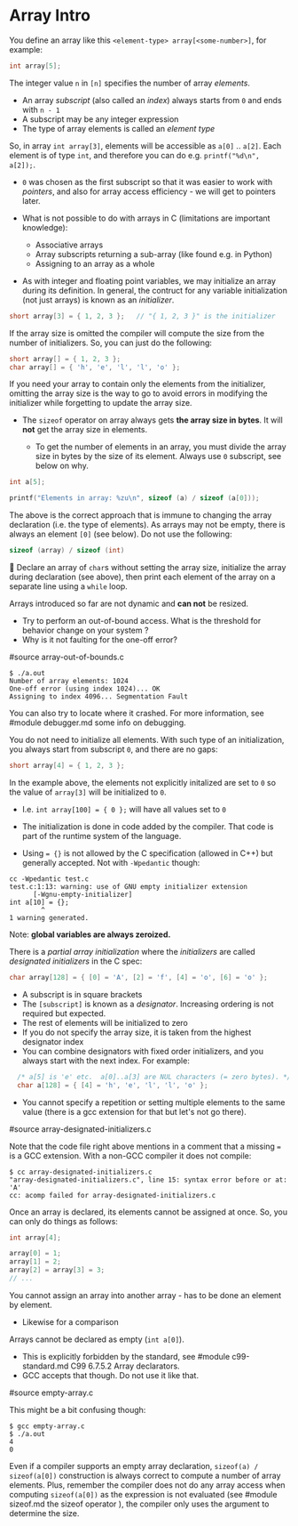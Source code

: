 # Array Intro

You define an array like this `<element-type> array[<some-number>]`, for
example:

```C
int array[5];
```

The integer value `n` in `[n]` specifies the number of array *elements*.

- An array *subscript* (also called an *index*) always starts from `0` and ends
  with `n - 1`
- A subscript may be any integer expression
- The type of array elements is called an *element type*

So, in array `int array[3]`, elements will be accessible as `a[0]` .. `a[2]`.
Each element is of type `int`, and therefore you can do e.g. `printf("%d\n",
a[2]);`.

- `0` was chosen as the first subscript so that it was easier to work with
  *pointers*, and also for array access efficiency - we will get to pointers
  later.

- What is not possible to do with arrays in C (limitations are important
  knowledge):

	- Associative arrays
	- Array subscripts returning a sub-array (like found e.g. in Python)
	- Assigning to an array as a whole

- As with integer and floating point variables, we may initialize an array
  during its definition.  In general, the contruct for any variable
  initialization (not just arrays) is known as an *initializer*.

```C
short array[3] = { 1, 2, 3 };	// "{ 1, 2, 3 }" is the initializer
```

If the array size is omitted the compiler will compute the size from the number
of initializers.  So, you can just do the following:

```C
short array[] = { 1, 2, 3 };
char array[] = { 'h', 'e', 'l', 'l', 'o' };
```

If you need your array to contain only the elements from the initializer,
omitting the array size is the way to go to avoid errors in modifying the
initializer while forgetting to update the array size.

- The `sizeof` operator on array always gets **the array size in bytes**.  It
  will **not** get the array size in elements.

	- To get the number of elements in an array, you must divide the array
	  size in bytes by the size of its element.  Always use `0` subscript,
	  see below on why.

```C
int a[5];

printf("Elements in array: %zu\n", sizeof (a) / sizeof (a[0]));
```

The above is the correct approach that is immune to changing the array
declaration (i.e. the type of elements).  As arrays may not be empty, there is
always an element `[0]` (see below).  Do not use the following:

```C
sizeof (array) / sizeof (int)
```

:wrench: Declare an array of `char`s without setting the array size, initialize
the array during declaration (see above), then print each element of the array
on a separate line using a `while` loop.

Arrays introduced so far are not dynamic and **can not** be resized.

- Try to perform an out-of-bound access.  What is the threshold for behavior
  change on your system ?
- Why is it not faulting for the one-off error?

#source array-out-of-bounds.c

```
$ ./a.out
Number of array elements: 1024
One-off error (using index 1024)... OK
Assigning to index 4096... Segmentation Fault
```

You can also try to locate where it crashed.  For more information, see
#module debugger.md some info on debugging.

You do not need to initialize all elements.  With such type of an
initialization, you always start from subscript `0`, and there are no gaps:

```C
short array[4] = { 1, 2, 3 };
```

In the example above, the elements not explicitly initalized are set to `0` so
the value of `array[3]` will be initialized to `0`.

- I.e. `int array[100] = { 0 };` will have all values set to `0`

- The initialization is done in code added by the compiler.  That code is part
  of the runtime system of the language.

- Using `= {}` is not allowed by the C specification (allowed in C++) but
  generally accepted.  Not with `-Wpedantic` though:

```
cc -Wpedantic test.c
test.c:1:13: warning: use of GNU empty initializer extension
      [-Wgnu-empty-initializer]
int a[10] = {};
	    ^
1 warning generated.
```

Note: **global variables are always zeroized.**

There is a *partial array initialization* where the *initializers* are called
*designated initializers* in the C spec:

```C
char array[128] = { [0] = 'A', [2] = 'f', [4] = 'o', [6] = 'o' };
```

- A subscript is in square brackets
- The `[subscript]` is known as a *designator*.  Increasing ordering is not
  required but expected.
- The rest of elements will be initialized to zero
- If you do not specify the array size, it is taken from the highest designator
  index
- You can combine designators with fixed order initializers, and you always
  start with the next index.  For example:

```C
  /* a[5] is 'e' etc.  a[0]..a[3] are NUL characters (= zero bytes). */
  char a[128] = { [4] = 'h', 'e', 'l', 'l', 'o' };
```

- You cannot specify a repetition or setting multiple elements to the same value
  (there is a gcc extension for that but let's not go there).

#source array-designated-initializers.c

Note that the code file right above mentions in a comment that a missing `=` is
a GCC extension.  With a non-GCC compiler it does not compile:

```
$ cc array-designated-initializers.c
"array-designated-initializers.c", line 15: syntax error before or at: 'A'
cc: acomp failed for array-designated-initializers.c
```

Once an array is declared, its elements cannot be assigned at once.  So, you can
only do things as follows:

```C
int array[4];

array[0] = 1;
array[1] = 2;
array[2] = array[3] = 3;
// ...
```

You cannot assign an array into another array - has to be done an element by
element.

- Likewise for a comparison

Arrays cannot be declared as empty (`int a[0]`).

- This is explicitly forbidden by the standard, see
#module c99-standard.md C99
6.7.5.2 Array declarators.
- GCC accepts that though.  Do not use it like that.

#source empty-array.c

This might be a bit confusing though:

```
$ gcc empty-array.c
$ ./a.out
4
0
```

Even if a compiler supports an empty array declaration, `sizeof(a) /
sizeof(a[0])` construction is always correct to compute a number of array
elements.  Plus, remember the compiler does not do any array access when
computing `sizeof(a[0])` as the expression is not evaluated (see
#module sizeof.md the sizeof operator
), the compiler only uses the argument to determine the size.
